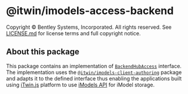 # @itwin/imodels-access-backend

Copyright © Bentley Systems, Incorporated. All rights reserved. See [LICENSE.md](../../LICENSE.md) for license terms and full copyright notice.

## About this package

This package contains an implementation of [`BackendHubAccess`](https://github.com/iTwin/itwinjs-core/blob/master/core/backend/src/BackendHubAccess.ts) interface. The implementation uses the [`@itwin/imodels-client-authoring`](../../clients/imodels-client-authoring/README.md) package and adapts it to the defined interface thus enabling the applications built using [iTwin.js](http://www.itwinjs.org) platform to use [iModels API](https://developer.bentley.com/apis/imodels/) for iModel storage.